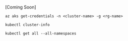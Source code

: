 [Coming Soon]

`az aks get-credentials -n <cluster-name> -g <rg-name>`

`kubectl cluster-info`

`kubectl get all --all-namespaces`